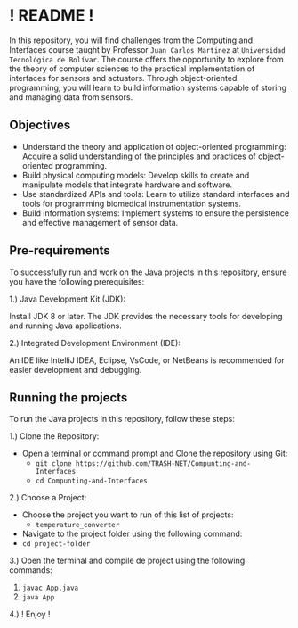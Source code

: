 # ! README !

In this repository, you will find challenges from the Computing and Interfaces course taught by Professor `Juan Carlos Martinez` at `Universidad Tecnológica de Bolívar`. The course offers the opportunity to explore from the theory of computer sciences to the practical implementation of interfaces for sensors and actuators. Through object-oriented programming, you will learn to build information systems capable of storing and managing data from sensors.

## Objectives
- Understand the theory and application of object-oriented programming: Acquire a solid understanding of the principles and practices of object-oriented programming.
- Build physical computing models: Develop skills to create and manipulate models that integrate hardware and software.
- Use standardized APIs and tools: Learn to utilize standard interfaces and tools for programming biomedical instrumentation systems.
- Build information systems: Implement systems to ensure the persistence and effective management of sensor data.

## Pre-requirements
To successfully run and work on the Java projects in this repository, ensure you have the following prerequisites:

1.) Java Development Kit (JDK):

Install JDK 8 or later. The JDK provides the necessary tools for developing and running Java applications.

2.) Integrated Development Environment (IDE):

An IDE like IntelliJ IDEA, Eclipse, VsCode, or NetBeans is recommended for easier development and debugging.

## Running the projects

To run the Java projects in this repository, follow these steps:

1.) Clone the Repository:

- Open a terminal or command prompt and Clone the repository using Git:
    - `git clone https://github.com/TRASH-NET/Compunting-and-Interfaces`
    - `cd Compunting-and-Interfaces`

2.) Choose a Project:
- Choose the project you want to run of this list of projects:
    - `temperature_converter`
- Navigate to the project folder using the following command:
- `cd project-folder`

3.) Open the terminal and compile de project using the following commands:
1. `javac App.java`
2. `java App`

4.) ! Enjoy !